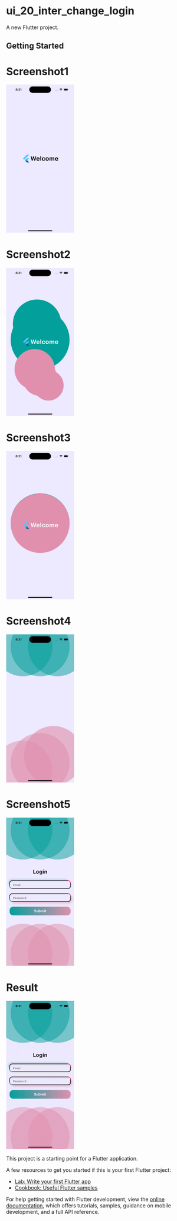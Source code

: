 # ui_20_inter_change_login

A new Flutter project.

## Getting Started

# Screenshot1
<img src="https://github.com/Mirzaazmath/flutter_60_ui_challange/blob/main/ui_20_inter_change_login/assets/output/Screenshot1.png" height="400">

# Screenshot2
<img src="https://github.com/Mirzaazmath/flutter_60_ui_challange/blob/main/ui_20_inter_change_login/assets/output/Screenshot2.png" height="400">

# Screenshot3
<img src="https://github.com/Mirzaazmath/flutter_60_ui_challange/blob/main/ui_20_inter_change_login/assets/output/Screenshot3.png" height="400">

# Screenshot4
<img src="https://github.com/Mirzaazmath/flutter_60_ui_challange/blob/main/ui_20_inter_change_login/assets/output/Screenshot4.png" height="400">

# Screenshot5
<img src="https://github.com/Mirzaazmath/flutter_60_ui_challange/blob/main/ui_20_inter_change_login/assets/output/Screenshot5.png" height="400">

# Result
<img src="https://github.com/Mirzaazmath/flutter_60_ui_challange/blob/main/ui_20_inter_change_login/assets/output/result.gif" height="400">

This project is a starting point for a Flutter application.

A few resources to get you started if this is your first Flutter project:

- [Lab: Write your first Flutter app](https://docs.flutter.dev/get-started/codelab)
- [Cookbook: Useful Flutter samples](https://docs.flutter.dev/cookbook)

For help getting started with Flutter development, view the
[online documentation](https://docs.flutter.dev/), which offers tutorials,
samples, guidance on mobile development, and a full API reference.
